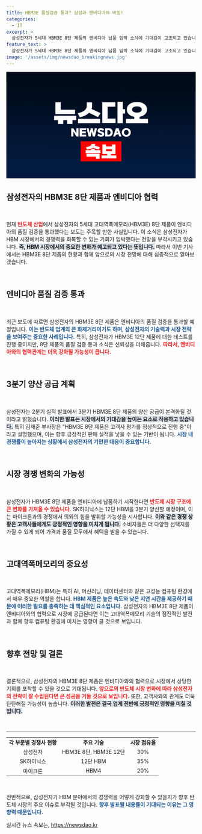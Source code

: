 ```yaml
---
title: HBM3E 품질검증 통과? 삼성과 엔비디아의 비밀!
categories:
  - IT
excerpt: >
  삼성전자가 5세대 HBM3E 8단 제품의 엔비디아 납품 임박 소식에 기대감이 고조되고 있습니다. 경쟁업체 SK하이닉스와의 치열한 경쟁 속에서, HBM 시장 판도에 변화가 올지 주목됩니다!
feature_text: >
  삼성전자가 5세대 HBM3E 8단 제품의 엔비디아 납품 임박 소식에 기대감이 고조되고 있습니다. 경쟁업체 SK하이닉스와의 치열한 경쟁 속에서, HBM 시장 판도에 변화가 올지 주목됩니다!
image: '/assets/img/newsdao_breakingnews.jpg'
---
```


<p><img src="/assets/img/newsdao_breakingnews.jpg" alt="ontimetimes 속보" /></p>

<h2 data-ke-size="size26">삼성전자의 HBM3E 8단 제품과 엔비디아 협력</h2>

<p data-ke-size="size16">&nbsp;</p>

<p>현재 <b><span style="color: #ee2323;">반도체 산업</span></b>에서 삼성전자의 5세대 고대역폭메모리(HBM3E) 8단 제품이 엔비디아의 품질 검증을 통과했다는 보도는 주목할 만한 사실입니다. 이 소식은 삼성전자가 HBM 시장에서의 경쟁력을 회복할 수 있는 기회가 임박했다는 전망을 부각시키고 있습니다. <b><span style="background-color: #21538527;">즉, HBM 시장에서의 중요한 변화가 예고되고 있다는 뜻입니다.</span></b> 따라서 이번 기사에서는 HBM3E 8단 제품의 현황과 함께 앞으로의 시장 전망에 대해 심층적으로 알아보겠습니다.</p>

<p data-ke-size="size16">&nbsp;</p>

<h2 data-ke-size="size26">엔비디아 품질 검증 통과</h2>

<p data-ke-size="size16">&nbsp;</p>

<p>최근 보도에 따르면 삼성전자의 HBM3E 8단 제품은 엔비디아의 품질 검증을 통과할 예정입니다. <b><span style="color: #1a5490;">이는 반도체 업계의 큰 화제거리이기도 하며, 삼성전자의 기술력과 시장 전략을 보여주는 중요한 사례입니다.</span></b> 특히, 삼성전자가 HBM3E 12단 제품에 대한 테스트를 진행 중이지만, 8단 제품의 품질 검증 통과 소식은 신뢰성을 더해줍니다. <b><span style="color: #ee2323;">따라서, 엔비디아와의 협력관계는 더욱 강화될 가능성이 큽니다.</span></b></p>

<p data-ke-size="size16">&nbsp;</p>

<h2 data-ke-size="size26">3분기 양산 공급 계획</h2>

<p data-ke-size="size16">&nbsp;</p>

<p>삼성전자는 2분기 실적 발표에서 3분기 HBM3E 8단 제품의 양산 공급이 본격화될 것이라고 밝혔습니다. <b><span style="background-color: #21538527;">이러한 발표는 시장에서의 기대감을 높이는 요소로 작용하고 있습니다.</span></b> 특히 김재준 부사장은 "HBM3E 8단 제품은 고객사 평가를 정상적으로 진행 중"이라고 설명했으며, 이는 향후 긍정적인 판매 실적을 낳을 수 있는 기반이 됩니다. <b><span style="color: #1a5490;">시장 내 경쟁률이 높아지는 상황에서 삼성전자의 기민한 대응이 중요합니다.</span></b></p>

<p data-ke-size="size16">&nbsp;</p>

<h2 data-ke-size="size26">시장 경쟁 변화의 가능성</h2>

<p data-ke-size="size16">&nbsp;</p>

<p>삼성전자가 HBM3E 8단 제품을 엔비디아에 납품하기 시작한다면 <b><span style="color: #ee2323;">반도체 시장 구조에 큰 변화를 가져올 수 있습니다.</span></b> SK하이닉스는 12단 HBM을 3분기 양산할 예정이며, 이는 마이크론과의 경쟁에서 의외의 힘을 발휘할 가능성을 시사합니다. <b><span style="background-color: #21538527;">이와 같은 경쟁 상황은 고객사들에게도 긍정적인 영향을 미치게 됩니다.</span></b> 소비자들은 더 다양한 선택지를 가질 수 있게 되어 가격과 품질 모두에서 혜택을 받을 수 있습니다.</p>

<p data-ke-size="size16">&nbsp;</p>

<h2 data-ke-size="size26">고대역폭메모리의 중요성</h2>

<p data-ke-size="size16">&nbsp;</p>

<p>고대역폭메모리(HBM)는 특히 AI, 머신러닝, 데이터센터와 같은 고성능 컴퓨팅 환경에서 매우 중요한 역할을 합니다. <b><span style="color: #1a5490;">HBM 제품은 높은 속도와 낮은 지연 시간을 제공하기 때문에 이러한 필요를 충족하는 데 핵심적인 요소입니다.</span></b> 삼성전자의 HBM3E 8단 제품이 엔비디아와의 협력으로 시장에 공급된다면 이는 고대역폭메모리 기술의 점진적인 발전과 함께 향후 컴퓨팅 환경에 미치는 영향이 클 것으로 보입니다.</p>

<p data-ke-size="size16">&nbsp;</p>

<h2 data-ke-size="size26">향후 전망 및 결론</h2>

<p data-ke-size="size16">&nbsp;</p>

<p>결론적으로, 삼성전자의 HBM3E 8단 제품은 엔비디아와의 협력으로 시장에서 상당한 기회를 포착할 수 있을 것으로 기대됩니다. <b><span style="color: #ee2323;">앞으로의 반도체 시장 변화에 따라 삼성전자의 전략이 잘 수립된다면 큰 성공을 거둘 것으로 보입니다.</span></b> 또한, 고객사와의 관계도 더욱 탄탄해질 가능성이 높습니다. <b><span style="background-color: #21538527;">이러한 발전은 결국 업계 전반에 긍정적인 영향을 미칠 것입니다.</span></b></p>

<p data-ke-size="size16">&nbsp;</p>

<hr>

<table style="width: 100%;">
    <tr>
        <td style="text-align: center; height: 17px;"><b>각 부문별 경쟁사 현황</b></td>
        <td style="text-align: center; height: 17px;"><b>주요 기술</b></td>
        <td style="text-align: center; height: 17px;"><b>시장 점유율</b></td>
    </tr>
    <tr>
        <td style="text-align: center; height: 17px;">삼성전자</td>
        <td style="text-align: center; height: 17px;">HBM3E 8단, HBM3E 12단</td>
        <td style="text-align: center; height: 17px;">30%</td>
    </tr>
    <tr>
        <td style="text-align: center; height: 17px;">SK하이닉스</td>
        <td style="text-align: center; height: 17px;">12단 HBM</td>
        <td style="text-align: center; height: 17px;">35%</td>
    </tr>
    <tr>
        <td style="text-align: center; height: 17px;">마이크론</td>
        <td style="text-align: center; height: 17px;">HBM4</td>
        <td style="text-align: center; height: 17px;">20%</td>
    </tr>
</table>

<p data-ke-size="size16">&nbsp;</p>

<p>전반적으로, 삼성전자가 HBM 분야에서의 경쟁력을 어떻게 강화할 수 있을지가 향후 반도체 시장의 주요 이슈로 부각될 것입니다. <b><span style="color: #1a5490;">향후 발표될 내용들이 기대되는 이유는 그 영향력 때문입니다.</span></b></p>
실시간 뉴스 속보는, <a href="https://newsdao.kr" rel="dofollow">https://newsdao.kr</a>


